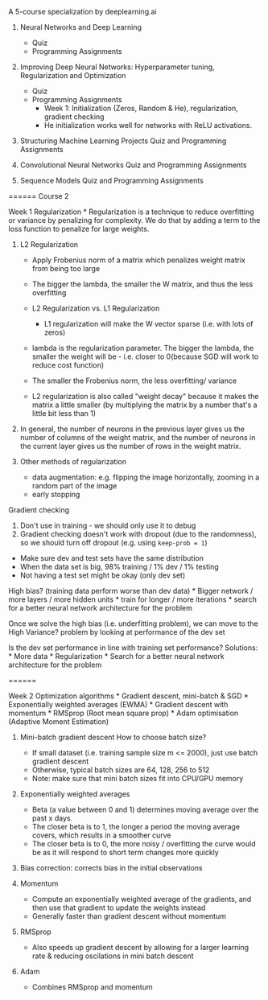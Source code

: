 A 5-course specialization by deeplearning.ai

1. Neural Networks and Deep Learning
	* Quiz
	* Programming Assignments

2. Improving Deep Neural Networks: Hyperparameter tuning, Regularization and Optimization
	* Quiz 
	* Programming Assignments
		* Week 1: Initialization (Zeros, Random & He), regularization, gradient checking
		* He initialization works well for networks with ReLU activations.

3. Structuring Machine Learning Projects
	Quiz and Programming Assignments

4. Convolutional Neural Networks
	Quiz and Programming Assignments

5. Sequence Models
	Quiz and Programming Assignments



====== 
Course 2 

Week 1 
Regularization 
	* Regularization is a technique to reduce overfitting or variance by penalizing for complexity. We do that by adding a term to the loss function to penalize for large weights.


1. L2 Regularization
	* Apply Frobenius norm of a matrix which penalizes weight matrix from being too large

	* The bigger the lambda, the smaller the W matrix, and thus the less overfitting 

	* L2 Regularization vs. L1 Regularization
		* L1 regularization will make the W vector sparse (i.e. with lots of zeros)

	* lambda is the regularization parameter. The bigger the lambda, the smaller the weight will be - i.e. closer to 0(because SGD will work to reduce cost function)

	* The smaller the Frobenius norm, the less overfitting/ variance

	* L2 regularization is also called "weight decay" because it makes the matrix a little smaller (by multiplying the matrix by a number that's a little bit less than 1)

2. In general, the number of neurons in the previous layer gives us the number of columns of the weight matrix, and the number of neurons in the current layer gives us the number of rows in the weight matrix.

3. Other methods of regularization
	* data augmentation: e.g. flipping the image horizontally, zooming in a random part of the image
	* early stopping

Gradient checking
1. Don't use in training - we should only use it to debug
2. Gradient checking doesn't work with dropout (due to the randomness), so we should turn off dropout (e.g. using `keep-prob = 1`)





* Make sure dev and test sets have the same distribution
* When the data set is big, 98% training / 1% dev / 1% testing
* Not having a test set might be okay (only dev set)


High bias? (training data perform worse than dev data)
	* Bigger network / more layers / more hidden units
	* train for longer / more iterations
	* search for a better neural network architecture for the problem

Once we solve the high bias (i.e. underfitting problem), we can move to the High Variance? problem by looking at performance of the dev set

Is the dev set performance in line with training set performance?
Solutions:
	* More data
	* Regularization
	* Search for a better neural network architecture for the problem


======


Week 2
Optimization algorithms
	* Gradient descent, mini-batch & SGD
	* Exponentially weighted averages (EWMA)
	* Gradient descent with momentum
	* RMSprop (Root mean square prop)
	* Adam optimisation (Adaptive Moment Estimation)

1. Mini-batch gradient descent
How to choose batch size? 
	* If small dataset (i.e. training sample size m <= 2000), just use batch gradient descent
	* Otherwise, typical batch sizes are 64, 128, 256 to 512
	* Note: make sure that mini batch sizes fit into CPU/GPU memory

2. Exponentially weighted averages
	* Beta (a value between 0 and 1) determines moving average over the past x days. 
	* The closer beta is to 1, the longer a period the moving average covers, which results in a smoother curve
	* The closer beta is to 0, the more noisy / overfitting the curve would be as it will respond to short term changes more quickly

3. Bias correction: corrects bias in the initial observations 

4. Momentum
	* Compute an exponentially weighted average of the gradients, and then use that gradient to update the weights instead
	* Generally faster than gradient descent without momentum

5. RMSprop 
	* Also speeds up gradient descent by allowing for a larger learning rate & reducing oscilations in mini batch descent

6. Adam 
	* Combines RMSprop and momentum








